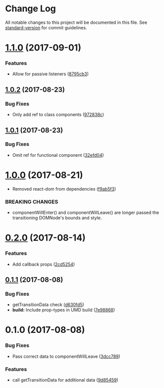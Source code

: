 # Change Log

All notable changes to this project will be documented in this file. See [standard-version](https://github.com/conventional-changelog/standard-version) for commit guidelines.

<a name="1.1.0"></a>
# [1.1.0](https://github.com/onnovisser/react-connected-transition/compare/v1.0.2...v1.1.0) (2017-09-01)


### Features

* Allow for passive listeners ([8795cb3](https://github.com/onnovisser/react-connected-transition/commit/8795cb3))



<a name="1.0.2"></a>
## [1.0.2](https://github.com/onnovisser/react-connected-transition/compare/v1.0.1...v1.0.2) (2017-08-23)


### Bug Fixes

* Only add ref to class components ([972838c](https://github.com/onnovisser/react-connected-transition/commit/972838c))



<a name="1.0.1"></a>
## [1.0.1](https://github.com/onnovisser/react-connected-transition/compare/v1.0.0...v1.0.1) (2017-08-23)


### Bug Fixes

* Omit ref for functional component ([32efd04](https://github.com/onnovisser/react-connected-transition/commit/32efd04))



<a name="1.0.0"></a>
# [1.0.0](https://github.com/onnovisser/react-connected-transition/compare/v0.2.0...v1.0.0) (2017-08-21)


* Removed react-dom from dependencies ([f9ab5f3](https://github.com/onnovisser/react-connected-transition/commit/f9ab5f3))


### BREAKING CHANGES

* componentWillEnter() and componentWillLeave() are longer passed the transitioning DOMNode's bounds and style.



<a name="0.2.0"></a>
# [0.2.0](https://github.com/onnovisser/react-connected-transition/compare/v0.1.1...v0.2.0) (2017-08-14)


### Features

* Add callback props ([2cd5254](https://github.com/onnovisser/react-connected-transition/commit/2cd5254))



<a name="0.1.1"></a>
## [0.1.1](https://github.com/onnovisser/react-connected-transition/compare/v0.1.0...v0.1.1) (2017-08-08)


### Bug Fixes

* getTransitionData check ([d630fd5](https://github.com/onnovisser/react-connected-transition/commit/d630fd5))
* **build:** Include prop-types in UMD build ([7e98868](https://github.com/onnovisser/react-connected-transition/commit/7e98868))



<a name="0.1.0"></a>
# 0.1.0 (2017-08-08)


### Bug Fixes

* Pass correct data to componentWillLeave ([3dcc789](https://github.com/onnovisser/react-connected-transition/commit/3dcc789))


### Features

* call getTransitionData for additional data ([9d85459](https://github.com/onnovisser/react-connected-transition/commit/9d85459))
